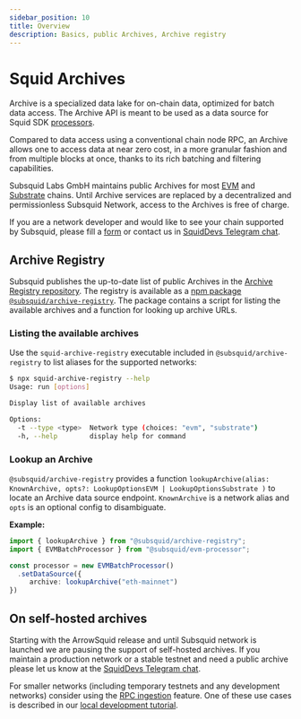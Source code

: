 ```yaml
---
sidebar_position: 10
title: Overview
description: Basics, public Archives, Archive registry
---
```


# Squid Archives

Archive is a specialized data lake for on-chain data, optimized for batch data access. The Archive API is meant to be used as a data source for Squid SDK [processors](/basics/squid-processor). 

Compared to data access using a conventional chain node RPC, an Archive allows one to access data at near zero cost, in a more granular fashion and from multiple blocks at once, thanks to its rich batching and filtering capabilities.

Subsquid Labs GmbH maintains public Archives for most [EVM](/evm-indexing) and [Substrate](/substrate-indexing) chains. Until Archive services are replaced by a decentralized and permissionless Subsquid Network, access to the Archives is free of charge.  

If you are a network developer and would like to see your chain supported by Subsquid, please fill a [form](https://forms.gle/ioVNFiPjZgvUNunY9) or contact us in [SquidDevs Telegram chat](https://t.me/HydraDevs).

## Archive Registry

Subsquid publishes the up-to-date list of public Archives in the [Archive Registry repository](https://github.com/subsquid/archive-registry/). The registry is available as a [npm package `@subsquid/archive-registry`](https://www.npmjs.com/package/@subsquid/archive-registry). The package contains a script for listing the available archives and a function for looking up archive URLs.

### Listing the available archives

Use the `squid-archive-registry` executable included in `@subsquid/archive-registry` to list aliases for the supported networks:
```bash
$ npx squid-archive-registry --help
Usage: run [options]

Display list of available archives

Options:
  -t --type <type>  Network type (choices: "evm", "substrate")
  -h, --help        display help for command
```

### Lookup an Archive

`@subsquid/archive-registry` provides a function 
`lookupArchive(alias: KnownArchive, opts?: LookupOptionsEVM | LookupOptionsSubstrate )` to locate an Archive data source endpoint. `KnownArchive` is a network alias and `opts` is an optional config to disambiguate.

**Example:**

```typescript
import { lookupArchive } from "@subsquid/archive-registry";
import { EVMBatchProcessor } from "@subsquid/evm-processor";

const processor = new EVMBatchProcessor()
  .setDataSource({
     archive: lookupArchive("eth-mainnet")
})
```

## On self-hosted archives

Starting with the ArrowSquid release and until Subsquid network is launched we are pausing the support of self-hosted archives. If you maintain a production network or a stable testnet and need a public archive please let us know at the [SquidDevs Telegram chat](https://t.me/HydraDevs).

For smaller networks (including temporary testnets and any development networks) consider using the [RPC ingestion](/evm-indexing/evm-processor/#rpc-ingestion) feature. One of these use cases is described in our [local development tutorial](/tutorials/ethereum-local-development).

